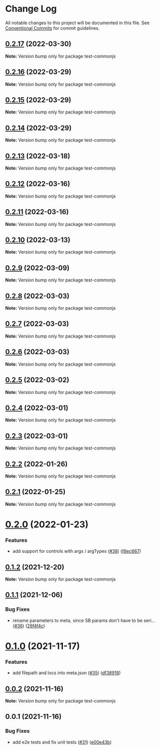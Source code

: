 # Change Log

All notable changes to this project will be documented in this file.
See [Conventional Commits](https://conventionalcommits.org) for commit guidelines.

## [0.2.17](https://github.com/tajo/ladle/compare/test-commonjs@0.2.16...test-commonjs@0.2.17) (2022-03-30)

**Note:** Version bump only for package test-commonjs

## [0.2.16](https://github.com/tajo/ladle/compare/test-commonjs@0.2.15...test-commonjs@0.2.16) (2022-03-29)

**Note:** Version bump only for package test-commonjs

## [0.2.15](https://github.com/tajo/ladle/compare/test-commonjs@0.2.14...test-commonjs@0.2.15) (2022-03-29)

**Note:** Version bump only for package test-commonjs

## [0.2.14](https://github.com/tajo/ladle/compare/test-commonjs@0.2.13...test-commonjs@0.2.14) (2022-03-29)

**Note:** Version bump only for package test-commonjs

## [0.2.13](https://github.com/tajo/ladle/compare/test-commonjs@0.2.12...test-commonjs@0.2.13) (2022-03-18)

**Note:** Version bump only for package test-commonjs

## [0.2.12](https://github.com/tajo/ladle/compare/test-commonjs@0.2.11...test-commonjs@0.2.12) (2022-03-16)

**Note:** Version bump only for package test-commonjs

## [0.2.11](https://github.com/tajo/ladle/compare/test-commonjs@0.2.10...test-commonjs@0.2.11) (2022-03-16)

**Note:** Version bump only for package test-commonjs

## [0.2.10](https://github.com/tajo/ladle/compare/test-commonjs@0.2.9...test-commonjs@0.2.10) (2022-03-13)

**Note:** Version bump only for package test-commonjs

## [0.2.9](https://github.com/tajo/ladle/compare/test-commonjs@0.2.8...test-commonjs@0.2.9) (2022-03-09)

**Note:** Version bump only for package test-commonjs

## [0.2.8](https://github.com/tajo/ladle/compare/test-commonjs@0.2.7...test-commonjs@0.2.8) (2022-03-03)

**Note:** Version bump only for package test-commonjs

## [0.2.7](https://github.com/tajo/ladle/compare/test-commonjs@0.2.6...test-commonjs@0.2.7) (2022-03-03)

**Note:** Version bump only for package test-commonjs

## [0.2.6](https://github.com/tajo/ladle/compare/test-commonjs@0.2.5...test-commonjs@0.2.6) (2022-03-03)

**Note:** Version bump only for package test-commonjs

## [0.2.5](https://github.com/tajo/ladle/compare/test-commonjs@0.2.4...test-commonjs@0.2.5) (2022-03-02)

**Note:** Version bump only for package test-commonjs

## [0.2.4](https://github.com/tajo/ladle/compare/test-commonjs@0.2.3...test-commonjs@0.2.4) (2022-03-01)

**Note:** Version bump only for package test-commonjs

## [0.2.3](https://github.com/tajo/ladle/compare/test-commonjs@0.2.2...test-commonjs@0.2.3) (2022-03-01)

**Note:** Version bump only for package test-commonjs

## [0.2.2](https://github.com/tajo/ladle/compare/test-commonjs@0.2.1...test-commonjs@0.2.2) (2022-01-26)

**Note:** Version bump only for package test-commonjs

## [0.2.1](https://github.com/tajo/ladle/compare/test-commonjs@0.2.0...test-commonjs@0.2.1) (2022-01-25)

**Note:** Version bump only for package test-commonjs

# [0.2.0](https://github.com/tajo/ladle/compare/test-commonjs@0.1.2...test-commonjs@0.2.0) (2022-01-23)

### Features

- add support for controls with args / argTypes ([#38](https://github.com/tajo/ladle/issues/38)) ([f8ec667](https://github.com/tajo/ladle/commit/f8ec6679fe7fcd508ca445dbca449549920caba8))

## [0.1.2](https://github.com/tajo/ladle/compare/test-commonjs@0.1.1...test-commonjs@0.1.2) (2021-12-20)

**Note:** Version bump only for package test-commonjs

## [0.1.1](https://github.com/tajo/ladle/compare/test-commonjs@0.1.0...test-commonjs@0.1.1) (2021-12-06)

### Bug Fixes

- rename parameters to meta, since SB params don't have to be seri… ([#36](https://github.com/tajo/ladle/issues/36)) ([29f4f4c](https://github.com/tajo/ladle/commit/29f4f4c596dddc3cce059d4292b51938eaa978d7))

# [0.1.0](https://github.com/tajo/ladle/compare/test-commonjs@0.0.2...test-commonjs@0.1.0) (2021-11-17)

### Features

- add filepath and locs into meta.json ([#35](https://github.com/tajo/ladle/issues/35)) ([df38918](https://github.com/tajo/ladle/commit/df3891850ed5db10c03baac97b423e54baa87821))

## [0.0.2](https://github.com/tajo/ladle/compare/test-commonjs@0.0.1...test-commonjs@0.0.2) (2021-11-16)

**Note:** Version bump only for package test-commonjs

## 0.0.1 (2021-11-16)

### Bug Fixes

- add e2e tests and fix unit tests ([#31](https://github.com/tajo/ladle/issues/31)) ([e00e43b](https://github.com/tajo/ladle/commit/e00e43be76b1385b0a72fe44bd71029925c873e1))
